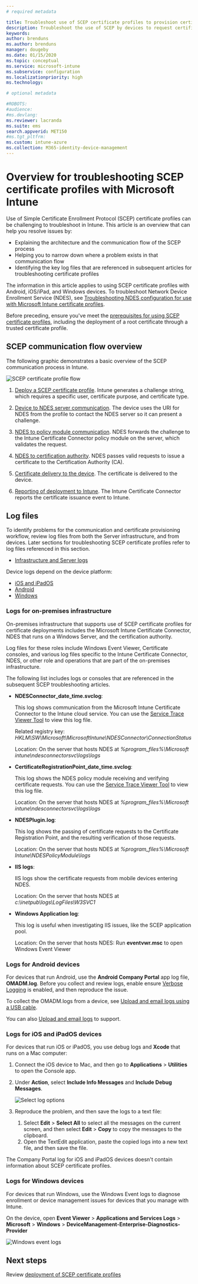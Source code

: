 ```yaml
---
# required metadata

title: Troubleshoot use of SCEP certificate profiles to provision certificates with Intune | Microsoft Docs
description: Troubleshoot the use of SCEP by devices to request certificates for use with Intune, including communication from devices to NDES, NDES to certification authorities, and from the Intune Certificate Connector to the Intune service.  
keywords:
author: brenduns
ms.author: brenduns
manager: dougeby
ms.date: 01/15/2020
ms.topic: conceptual
ms.service: microsoft-intune
ms.subservice: configuration
ms.localizationpriority: high
ms.technology:

# optional metadata

#ROBOTS:
#audience:
#ms.devlang:
ms.reviewer: lacranda
ms.suite: ems
search.appverid: MET150
#ms.tgt_pltfrm:
ms.custom: intune-azure
ms.collection: M365-identity-device-management
---
```


# Overview for troubleshooting SCEP certificate profiles with Microsoft Intune

Use of Simple Certificate Enrollment Protocol (SCEP) certificate profiles can be challenging to troubleshoot in Intune. This article is an overview that can help you resolve issues by:

- Explaining the architecture and the communication flow of the SCEP process
- Helping you to narrow down where a problem exists in that communication flow
- Identifying the key log files that are referenced in subsequent articles for troubleshooting certificate profiles

The information in this article applies to using SCEP certificate profiles with Android, iOS/iPad, and Windows devices. To troubleshoot Network Device Enrollment Service (NDES), see [Troubleshooting NDES configuration for use with Microsoft Intune certificate profiles]( https://support.microsoft.com/help/4459540/troubleshoot-ndes-configuration-for-use-with-intune).

Before preceding, ensure you've meet the [prerequisites for using SCEP certificate profiles](certificates-scep-configure.md#prerequisites-for-using-scep-for-certificates), including the deployment of a root certificate through a trusted certificate profile.

## SCEP communication flow overview

The following graphic demonstrates a basic overview of the SCEP communication process in Intune.

![SCEP certificate profile flow](../protect/media/troubleshoot-scep-certificate-profiles/scep-certificate-profile-flow.png)

1. [Deploy a SCEP certificate profile](troubleshoot-scep-certificate-profile-deployment.md). Intune generates a challenge string, which requires a specific user, certificate purpose, and certificate type.

2. [Device to NDES server communication](troubleshoot-scep-certificate-device-to-ndes.md). The device uses the URI for NDES from the profile to contact the NDES server so it can present a challenge.

3. [NDES to policy module communication](troubleshoot-scep-certificate-ndes-policy-module.md). NDES forwards the challenge to the Intune Certificate Connector policy module on the server, which validates the request.

4. [NDES to certification authority](troubleshoot-scep-certificate-ndes-policy-module.md). NDES passes valid requests to issue a certificate to the Certification Authority (CA).

5. [Certificate delivery to the device](troubleshoot-scep-certificate-delivery.md). The certificate is delivered to the device.

6. [Reporting of deployment to Intune](troubleshoot-scep-certificate-reporting.md). The Intune Certificate Connector reports the certificate issuance event to Intune.

## Log files

To identify problems for the communication and certificate provisioning workflow, review log files from both the Server infrastructure, and from devices. Later sections for troubleshooting SCEP certificate profiles refer to log files referenced in this section.

- [Infrastructure and Server logs](#logs-for-on-premises-infrastructure)

Device logs depend on the device platform:  

- [iOS and iPadOS](#logs-for-ios-and-ipados-devices)
- [Android](#logs-for-android-devices)
- [Windows](#logs-for-windows-devices)

### Logs for on-premises infrastructure
  
On-premises infrastructure that supports use of SCEP certificate profiles for certificate deployments includes the Microsoft Intune Certificate Connector, NDES that runs on a Windows Server, and the certification authority.

Log files for these roles include Windows Event Viewer, Certificate consoles, and various log files specific to the Intune Certificate Connector, NDES, or other role and operations that are part of the on-premises infrastructure.

The following list includes logs or consoles that are referenced in the subsequent SCEP troubleshooting articles. 

- **NDESConnector_date_time.svclog**:

  This log shows communication from the Microsoft Intune Certificate Connector to the Intune cloud service. You can use the [Service Trace Viewer Tool](https://docs.microsoft.com/dotnet/framework/wcf/service-trace-viewer-tool-svctraceviewer-exe) to view this log file.

  Related registry key: *HKLM\SW\Microsoft\MicrosoftIntune\NDESConnector\ConnectionStatus*

  Location: On the server that hosts NDES at *%program_files%\Microsoft intune\ndesconnectorsvc\logs\logs*

- **CertificateRegistrationPoint_date_time.svclog**:

  This log shows the NDES policy module receiving and verifying certificate requests. You can use the [Service Trace Viewer Tool](https://docs.microsoft.com/dotnet/framework/wcf/service-trace-viewer-tool-svctraceviewer-exe) to view this log file.

  Location: On the server that hosts NDES at *%program_files%\Microsoft intune\ndesconnectorsvc\logs\logs*

- **NDESPlugin.log**:

  This log shows the passing of certificate requests to the Certificate Registration Point, and the resulting verification of those requests.

  Location: On the server that hosts NDES at *%program_files%\Microsoft Intune\NDESPolicyModule\logs*

- **IIS logs**:

  IIS logs show the certificate requests from mobile devices entering NDES.

  Location: On the server that hosts NDES at *c:\inetpub\logs\LogFiles\W3SVC1*

- **Windows Application log**:

  This log is useful when investigating IIS issues, like the SCEP application pool.

  Location: On the server that hosts NDES: Run **eventvwr.msc** to open Windows Event Viewer




### Logs for Android devices

For devices that run Android, use the **Android Company Portal** app log file, **OMADM.log**. Before you collect and review logs, enable ensure [Verbose Logging](/intune-user-help/use-verbose-logging-to-help-your-it-administrator-fix-device-issues-android.md) is enabled, and then reproduce the issue.

To collect the OMADM.logs from a device, see [Upload and email logs using a USB cable](/intune-user-help/send-logs-to-your-it-admin-using-cable-android.md).

You can also [Upload and email logs](/intune-user-help/send-logs-to-your-it-admin-by-email-android.md#upload-and-email-logs-from-microsoft-intune-app) to support.

### Logs for iOS and iPadOS devices

For devices that run iOS or iPadOS, you use debug logs and **Xcode** that runs on a Mac computer:

1. Connect the iOS device to Mac, and then go to **Applications** > **Utilities** to open the Console app. 

2. Under **Action**, select **Include Info Messages** and **Include Debug Messages**.

   ![Select log options](../protect/media/troubleshoot-scep-certificate-profiles/message-options.png)

3. Reproduce the problem, and then save the logs to a text file:
   1. Select **Edit** > **Select All** to select all the messages on the current screen, and then select **Edit** > **Copy** to copy the messages to the clipboard. 
   2. Open the TextEdit application, paste the copied logs into a new text file, and then save the file.


The Company Portal log for iOS and iPadOS devices doesn't contain information about SCEP certificate profiles.

### Logs for Windows devices

For devices that run Windows, use the Windows Event logs to diagnose enrollment or device management issues for devices that you manage with Intune.

On the device, open **Event Viewer** > **Applications and Services Logs** > **Microsoft** > **Windows** > **DeviceManagement-Enterprise-Diagnostics-Provider**

![Windows event logs](../protect/media/troubleshoot-scep-certificate-profiles/windows-event-log.png)

## Next steps

Review [deployment of SCEP certificate profiles](troubleshoot-scep-certificate-profile-deployment.md) 